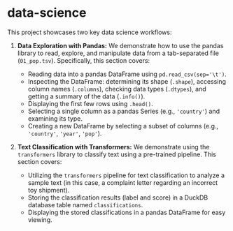 # data-science

This project showcases two key data science workflows:

1.  **Data Exploration with Pandas:**  We demonstrate how to use the pandas library to read, explore, and manipulate data from a tab-separated file (`01_pop.tsv`).  Specifically, this section covers:

    *   Reading data into a pandas DataFrame using `pd.read_csv(sep='\t')`.
    *   Inspecting the DataFrame: determining its shape (`.shape`), accessing column names (`.columns`), checking data types (`.dtypes`), and getting a summary of the data (`.info()`).
    *   Displaying the first few rows using `.head()`.
    *   Selecting a single column as a pandas Series (e.g., `'country'`) and examining its type.
    *   Creating a new DataFrame by selecting a subset of columns (e.g., `'country'`, `'year'`, `'pop'`).

2.  **Text Classification with Transformers:** We demonstrate using the `transformers` library to classify text using a pre-trained pipeline. This section covers:

    *   Utilizing the `transformers` pipeline for text classification to analyze a sample text (in this case, a complaint letter regarding an incorrect toy shipment).
    *   Storing the classification results (label and score) in a DuckDB database table named `classifications`.
    *   Displaying the stored classifications in a pandas DataFrame for easy viewing.
